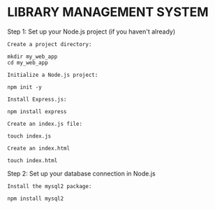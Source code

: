 <h1>
  LIBRARY MANAGEMENT SYSTEM
</h1>



Step 1: Set up your Node.js project (if you haven't already)

    Create a project directory:

    mkdir my_web_app
    cd my_web_app

    Initialize a Node.js project:

    npm init -y

    Install Express.js:

    npm install express

    Create an index.js file:

    touch index.js

    Create an index.html

    touch index.html

Step 2: Set up your database connection in Node.js

    Install the mysql2 package:

    npm install mysql2